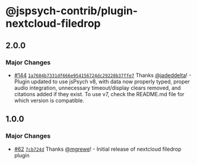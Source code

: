 # @jspsych-contrib/plugin-nextcloud-filedrop

## 2.0.0

### Major Changes

- [#144](https://github.com/jspsych/jspsych-contrib/pull/144) [`1a7604b7331df666e954156724dc29228b37ffe7`](https://github.com/jspsych/jspsych-contrib/commit/1a7604b7331df666e954156724dc29228b37ffe7) Thanks [@jadeddelta](https://github.com/jadeddelta)! - Plugin updated to use jsPsych v8, with data now properly typed, proper audio integration, unnecessary timeout/display clears removed, and citations added if they exist. To use v7, check the README.md file for which version is compatible.

## 1.0.0

### Major Changes

- [#62](https://github.com/jspsych/jspsych-contrib/pull/62) [`7cb724d`](https://github.com/jspsych/jspsych-contrib/commit/7cb724d2c0ebddf57d9bb944214a8f40de0e0108) Thanks [@mgrewe](https://github.com/mgrewe)! - Initial release of nextcloud filedrop plugin
